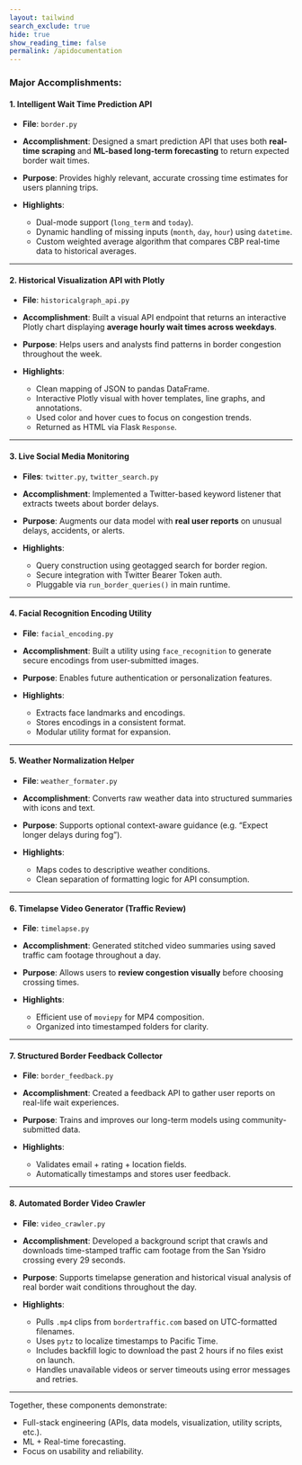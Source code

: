 ```yaml
---
layout: tailwind
search_exclude: true
hide: true
show_reading_time: false
permalink: /apidocumentation
---
```


### Major Accomplishments:

#### 1. **Intelligent Wait Time Prediction API**

* **File**: `border.py`
* **Accomplishment**: Designed a smart prediction API that uses both **real-time scraping** and **ML-based long-term forecasting** to return expected border wait times.
* **Purpose**: Provides highly relevant, accurate crossing time estimates for users planning trips.
* **Highlights**:

  * Dual-mode support (`long_term` and `today`).
  * Dynamic handling of missing inputs (`month`, `day`, `hour`) using `datetime`.
  * Custom weighted average algorithm that compares CBP real-time data to historical averages.

---

#### 2. **Historical Visualization API with Plotly**

* **File**: `historicalgraph_api.py`
* **Accomplishment**: Built a visual API endpoint that returns an interactive Plotly chart displaying **average hourly wait times across weekdays**.
* **Purpose**: Helps users and analysts find patterns in border congestion throughout the week.
* **Highlights**:

  * Clean mapping of JSON to pandas DataFrame.
  * Interactive Plotly visual with hover templates, line graphs, and annotations.
  * Used color and hover cues to focus on congestion trends.
  * Returned as HTML via Flask `Response`.

---

#### 3. **Live Social Media Monitoring**

* **Files**: `twitter.py`, `twitter_search.py`
* **Accomplishment**: Implemented a Twitter-based keyword listener that extracts tweets about border delays.
* **Purpose**: Augments our data model with **real user reports** on unusual delays, accidents, or alerts.
* **Highlights**:

  * Query construction using geotagged search for border region.
  * Secure integration with Twitter Bearer Token auth.
  * Pluggable via `run_border_queries()` in main runtime.

---

#### 4. **Facial Recognition Encoding Utility**

* **File**: `facial_encoding.py`
* **Accomplishment**: Built a utility using `face_recognition` to generate secure encodings from user-submitted images.
* **Purpose**: Enables future authentication or personalization features.
* **Highlights**:

  * Extracts face landmarks and encodings.
  * Stores encodings in a consistent format.
  * Modular utility format for expansion.

---

#### 5. **Weather Normalization Helper**

* **File**: `weather_formater.py`
* **Accomplishment**: Converts raw weather data into structured summaries with icons and text.
* **Purpose**: Supports optional context-aware guidance (e.g. “Expect longer delays during fog”).
* **Highlights**:

  * Maps codes to descriptive weather conditions.
  * Clean separation of formatting logic for API consumption.

---

#### 6. **Timelapse Video Generator (Traffic Review)**

* **File**: `timelapse.py`
* **Accomplishment**: Generated stitched video summaries using saved traffic cam footage throughout a day.
* **Purpose**: Allows users to **review congestion visually** before choosing crossing times.
* **Highlights**:

  * Efficient use of `moviepy` for MP4 composition.
  * Organized into timestamped folders for clarity.

---

#### 7. **Structured Border Feedback Collector**

* **File**: `border_feedback.py`
* **Accomplishment**: Created a feedback API to gather user reports on real-life wait experiences.
* **Purpose**: Trains and improves our long-term models using community-submitted data.
* **Highlights**:

  * Validates email + rating + location fields.
  * Automatically timestamps and stores user feedback.

---

#### 8. **Automated Border Video Crawler**

* **File**: `video_crawler.py`
* **Accomplishment**: Developed a background script that crawls and downloads time-stamped traffic cam footage from the San Ysidro crossing every 29 seconds.
* **Purpose**: Supports timelapse generation and historical visual analysis of real border wait conditions throughout the day.
* **Highlights**:

  * Pulls `.mp4` clips from `bordertraffic.com` based on UTC-formatted filenames.
  * Uses `pytz` to localize timestamps to Pacific Time.
  * Includes backfill logic to download the past 2 hours if no files exist on launch.
  * Handles unavailable videos or server timeouts using error messages and retries.

---

Together, these components demonstrate:

* Full-stack engineering (APIs, data models, visualization, utility scripts, etc.).
* ML + Real-time forecasting.
* Focus on usability and reliability.
